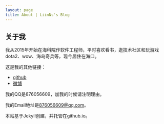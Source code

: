 ```yaml
---
layout: page
title: About | LiinNs's Blog
---
```


<style>
.about-books {display: inline-block; margin-right:20px; }
.about-books img {height: 250px; box-shadow: 0 0px 4px #bbb}
</style>

关于我
---

我从2015年开始在海科院作软件工程师，平时喜欢看书，逛技术社区和玩游戏 dota2、wow、海岛奇兵等，现今居住在海口。

这是我的其他链接：

* [github](http://github.com/LiinNs)
* [微博](http://weibo.com/Hjax)

我的QQ是876056609，加我的时候请注明理由。

我的Email地址是[876056609@qq.com](mailto:876056609@qq.com)。

本站基于Jekyll创建，并托管在github.io。
